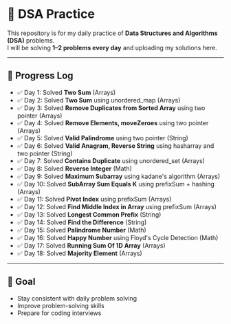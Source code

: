 # 📘 DSA Practice

This repository is for my daily practice of **Data Structures and Algorithms (DSA)** problems.  
I will be solving **1–2 problems every day** and uploading my solutions here.

---

## 🚀 Progress Log

- ✅ Day 1: Solved **Two Sum** (Arrays)
- ✅ Day 2: Solved **Two Sum** using unordered_map (Arrays)
- ✅ Day 3: Solved **Remove Duplicates from Sorted Array** using two pointer (Arrays)
- ✅ Day 4: Solved **Remove Elements, moveZeroes** using two pointer (Arrays)
- ✅ Day 5: Solved **Valid Palindrome** using two pointer (String)
- ✅ Day 6: Solved **Valid Anagram, Reverse String** using hasharray and two pointer (String)
- ✅ Day 7: Solved **Contains Duplicate** using unordered_set (Arrays)
- ✅ Day 8: Solved **Reverse Integer** (Math)
- ✅ Day 9: Solved **Maximum Subarray** using kadane's algorithm (Arrays)
- ✅ Day 10: Solved **SubArray Sum Equals K** using prefixSum + hashing (Arrays)
- ✅ Day 11: Solved **Pivot Index** using prefixSum (Arrays)
- ✅ Day 12: Solved **Find Middle Index in Array** using prefixSum (Arrays)
- ✅ Day 13: Solved **Longest Common Prefix** (String) 
- ✅ Day 14: Solved **Find the Difference** (String)
- ✅ Day 15: Solved **Palindrome Number** (Math)
- ✅ Day 16: Solved **Happy Number** using Floyd's Cycle Detection (Math)
- ✅ Day 17: Solved **Running Sum Of 1D Array** (Arrays)
- ✅ Day 18: Solved **Majority Element** (Arrays)









---

## 🎯 Goal

- Stay consistent with daily problem solving
- Improve problem-solving skills
- Prepare for coding interviews
